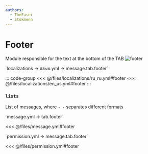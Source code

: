 ```yaml
---
authors:
  - TheFaser
  - Stokmenn
---
```


# Footer

Module responsible for the text at the bottom of the TAB
![footer](/footer.png)

[//]: # (localization)
<!--@include: @/parts/words.md#localization--> 
<!--@include: @/parts/words.md#path--> `localizations → язык.yml → message.tab.footer`

<!--@include: @/parts/words.md#default--> 

::: code-group
<<< @/files/localizations/ru_ru.yml#footer
<<< @/files/localizations/en_us.yml#footer
:::

### `lists`

List of messages, where `- -` separates different formats

[//]: # (message.yml)
<!--@include: @/parts/words.md#setting-->
<!--@include: @/parts/words.md#path--> `message.yml → tab.footer`

<!--@include: @/parts/words.md#default-->
<<< @/files/message.yml#footer

<!--@include: @/parts/enable.md-->
<!--@include: @/parts/random.md-->
<!--@include: @/parts/destination.md-->
<!--@include: @/parts/ticker.md-->

[//]: # (permission.yml)
<!--@include: @/parts/words.md#permission-->
<!--@include: @/parts/words.md#path--> `permission.yml → message.tab.footer`

<!--@include: @/parts/words.md#default-->
<<< @/files/permission.yml#footer

<!--@include: @/parts/permission/permissionTier3.md-->
